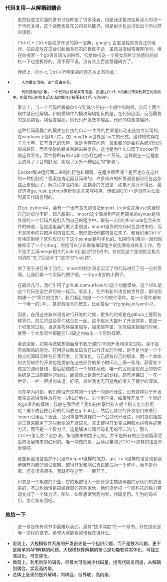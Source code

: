 ### 代码复用—从解耦到耦合
> 虽然我感觉前面的章节已经吓跑了很多读者，但是我还是决定再深入的讲一下代码复用，这个话题也是在公司耳熟能详，但是似乎也没讨论出个所以然的话题。

> Ctrl-C + Ctrl-V是程序开发的第一宝典，google, 百度是程序员真正的老师，把百度放在这会引起很多码农的极度不适，虽然百度经常搜非所问，但在你搜索一个go语言语法的时候，它给你推送一个美女图片让你适时的放松一下也是极好的，我不得不说，没有谁比百度最懂码农了。

>传统上，Ctrl-c, Ctrl-V所带来的问题基本上有两点：

*         人力重复消耗，这个毋庸多言。
*         代码错误的扩散，一个代码片段如果有问题，会通过Ctrl-V的模式传染到其它的系统中。但是代码的修复却无法即使同步给所有Ctrl-V的用户。

> 事实上，当一个代码片段被Ctrl-V到其它任何一个部件的时候，实际上两个软件就已经解耦。和规模软件的模块解耦相反的是，在代码层面，反而需要的是高耦合。耦合度越高，则代码开发效率越高，代码的稳定度越好。

> 这种代码高耦合的模式在传统的C/C++主导的世界是以动态链接库实现的，在windows下是DLL库，在Linux/Unix世界是.so库的形式。这种模式存在了几十年，它有自己的优势，但是也存在问题，最重要的是会将系统切分的越来越碎，而且使得依赖关系越来越复杂。这也是为什么出现了docker容器这样系统，索性将所有的.so和业务打包成一个系统。这样就在一定程度上脱离了平台的舒服，实现了另外一种层面的“解耦”。

> Docker解决运行面二进制的打包和解耦。在程序层面呢？是否也存在这样的一种机制呢？答案是肯定而且简单的，许多新兴的开发语言都已经在这条路上走很远了。解决程序高内聚，高耦合的方法是：如果不是万不得已，最好选择go, rust, python等新型语言来写程序，传统的C/C++是没有办法做到真正代码复用的。

> 在go, python中，会有一个很有意思的语法import（rust语言用use来展现自己的卓尔不群，超凡脱俗）。Import这个简单到不能再简单的syntax是将外部的一个代码片段引入到自己的程序中，很有一点C的#include包含头文件的味道，但是这里面的重大差别是，import是真的把代码包含进来的，而不是简单的只把声明包含进来。既然把代码都包含进来了，和我们用Ctrl-V有啥区别呢？区别仅仅在于这个syntax是电子化的。如果你引用的一段代码被修正了一个小bug，你是可以仅仅重新编译程序就能够完成修复工作。而不是手工再merge相关的patch到自己的代码中。仅仅就这个差别就会极大的消除“忘了回合补丁”这样的“小问题”。

> 除了便于进行补丁回合，import机制才真正实现了将代码进行了归一化的管理。让我们看一个实际的例子吧。一个go语言的小例子。

>在最后几行，我们引用了github.com/urfave/cli这个功能模块，这个URL是这个代码在全世界的唯一标示。事实上，在所有新兴语言的世界里，都试图构建一个“零件的世界”，我们看到的是一个个的软件零件。每一个零件都有一个唯一的URL，甚至有版本的概念，比如最后一行gopkg.in/yaml.v2。

> 因此，在用这些新兴语言进行开发的时候，更多的时候是在github上搜索各种零件，然后将这些零件粘合在一起。这不但大大提升了开发效率，更是一个积累的过程，当这些零件越来越多，越来越丰富，功能越来越强的时候，甚至一个大型软件都能在1-2周之内做出一个原型框架。

> 看到这里，如果稍微联想前面章节我所述的OS的开发和演进过程，是不是有些眼熟的感觉。在用这些新型语言在进行开发的时候，是不是也是一个个独立的源码部件在自我开发，自我演化，自己拥有自己的版本。而一个单体的大型软件的开发也是类似在这些部件的某个时间点上画一条线，获得某个稳定的源码基线，最后粘结成为一个软件系统。唯一的区别是宏观上的软件系统是二进制部件的划线，而微观上是源代码的划线。颇有点佛曰：一花一世界，一叶一菩提的味道。好吧，最终我也无可避免的滑入了佛学的深渊。

>而在华为内部，我们却没有这样的一个统一的源码仓库，没有这样对于开发者来说的讲零件放在唯一URL的地方。举个例子讲，如果我开发了一个很好的go语言的模块，我放在哪里呢？我如何共享给别人呢？别人怎么引用呢？难不成我把公司的代码放在github上，然后让其它的开发部门来进行import引用么？因此，公司需要有这样的一个公共代码仓库，同时提供相应的工具来服务于这些新型的开发语言。真正使得开发变成用胶水拼零件的苦力活，而不是一个智力活。这是解决公司代码复用的不二法门。那么C/C++怎么办？没办法，按照原来的路子走吧。并不是所有的业务都能享受世界发展带来的红利的。唯一能做的是，后续尽量减少C/C++这样的语言开发量吧。

> 这些新型语言显然不只是有import这样的能力，go，rust这样的语言也都逐步拥有内嵌的测试框架，使得开发和测试真正能成为一个整体，而不是分离。还有很多很多。我就不在这里一一展开了。

> 码农是一个艰苦的职业，它的艰苦很大一部分是由搞编译器的家伙们制造出来的，不过也恰恰是搞编译器的这些家伙，他们逐步把一个高科技的脑力劳动变成了一个体力活。所以，如果想做到高内聚，代码复用。华为的码农们，学点新东西吧。

### 总结一下
> 这一章是所有章节中最难以表述，最具“技术深度”的一个章节。好在这也是唯一这样的章节。希望大家能看的懂我在讲什么。
* 宏观上，大规模软件系统的开发首先是一个组织问题，而不是技术问题，更不是简单的API解耦的问题。大规模软件解耦的核心是功能软件实体化，可独立演进化，可安装化。
* 微观上，利用新型的语言，尽最大可能减少代码量，提高代码复用度，从解耦到耦合，实现高内聚。
* 总体上呈现的是外解耦，内耦合，低外联，高内聚。
